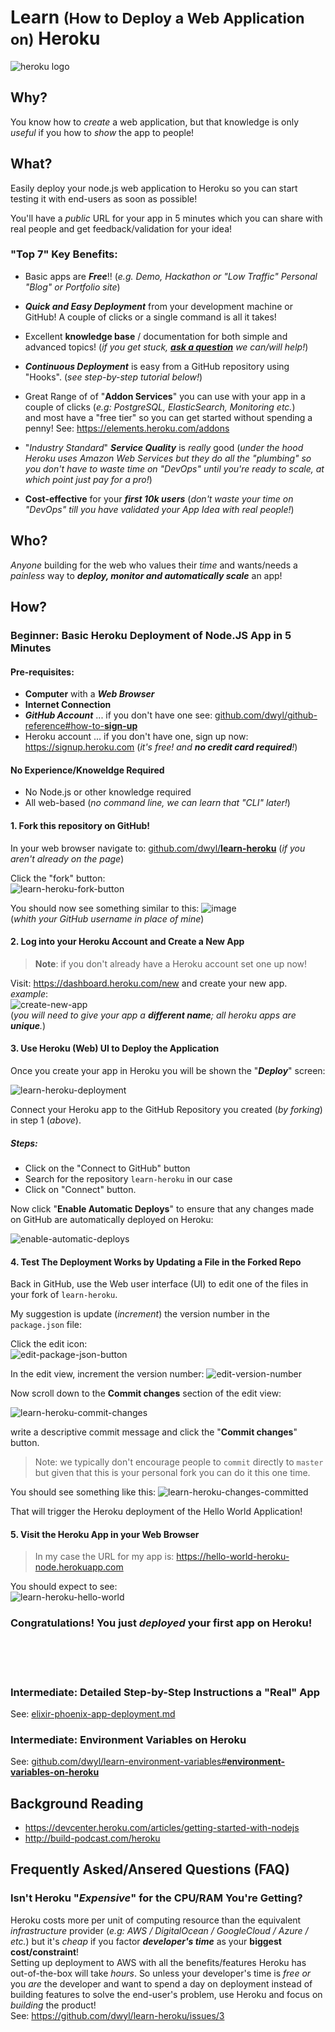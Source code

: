 # Learn <small>(How to Deploy a Web Application on)</small> Heroku

![heroku logo](https://cdn.worldvectorlogo.com/logos/heroku-1.svg)

## Why?

You know how to _create_ a web application,
but that knowledge is only _useful_
if you how to _show_ the app to people!

## What?

Easily deploy your node.js web application to Heroku
so you can start testing it with end-users as soon as possible!

You'll have a _public_ URL for your app in 5 minutes which you can share
with real people and get feedback/validation for your idea!

### "Top 7" Key Benefits:

+ Basic apps are ***Free***!! (_e.g. Demo, Hackathon or "Low Traffic"
Personal "Blog" or Portfolio site_)

+ _***Quick and Easy Deployment***_ from your development machine or GitHub!
A couple of clicks or a single command is all it takes!

+ Excellent **knowledge base** / documentation for
both simple and advanced topics!
(_if you get stuck,
  [**ask a question**](https://github.com/dwyl/learn-heroku/issues)
  we can/will help!_)

+ ***Continuous Deployment*** is easy from a GitHub repository using "Hooks".
(_see step-by-step tutorial below!_)

+ Great Range of of "**Addon Services**" you can use with your app
in a couple of clicks (_e.g: PostgreSQL, ElasticSearch, Monitoring etc._) <br />
and most have a "free tier"
so you can get started without spending a penny!
See: https://elements.heroku.com/addons

+ "_Industry Standard_" ***Service Quality*** is _really_ good
(_under the hood Heroku uses Amazon Web Services
  but they do all the "plumbing" so you don't have to waste time on "DevOps"
  until you're ready to scale, at which point just pay for a pro!_)

+ **Cost-effective** for your ***first 10k users***
(_don't waste your time on "DevOps" till you have validated your App Idea
with real people!_)


## Who?

_Anyone_ building for the web who values their _time_ and wants/needs
a _painless_ way to ***deploy, monitor and automatically scale***
an app!


## How?

### Beginner: Basic Heroku Deployment of Node.JS App in 5 Minutes

#### Pre-requisites:
+ **Computer** with a ***Web Browser***
+ **Internet Connection**
+ ***GitHub Account*** ... if you don't have one see:
[github.com/dwyl/github-reference#how-to-**sign-up**](https://github.com/dwyl/github-reference#how-to-sign-up)
+ Heroku account ... if you don't have one, sign up now: https://signup.heroku.com (_it's free! and **no credit card required**!_)

#### No Experience/Knoweldge Required
+ No Node.js or other knowledge required
+ All web-based (_no command line, we can learn that "CLI" later!_)

#### 1. Fork this repository on GitHub!

In your web browser navigate to:
[github.com/dwyl/**learn-heroku**](https://github.com/dwyl/learn-heroku)
(_if you aren't already on the page_)

Click the "fork" button: <br />
![learn-heroku-fork-button](https://cloud.githubusercontent.com/assets/194400/23248016/267e77b2-f995-11e6-9748-0ef7dc69c22a.png)

You should now see something similar to this:
![image](https://cloud.githubusercontent.com/assets/194400/23248074/6e0b7404-f995-11e6-9261-7b8a21f44ab5.png)
<br />(_whith your GitHub username in place of mine_)


#### 2. Log into your Heroku Account and Create a New App

> **Note**: if you don't already have a Heroku account set one up now!

Visit: https://dashboard.heroku.com/new and create your new app. <br />
_example_: <br />
![create-new-app](https://cloud.githubusercontent.com/assets/194400/23212611/6881bd72-f8ff-11e6-8c00-6ddf4c97c3ef.png) <br />
(_you will need to give your app a **different name**;
  all heroku apps are **unique**._)


#### 3. Use Heroku (Web) UI to Deploy the Application

Once you create your app in Heroku you will be shown the "***Deploy***" screen:

![learn-heroku-deployment](https://cloud.githubusercontent.com/assets/194400/23248304/97afbf26-f996-11e6-9858-a7c5aea594ef.png)

Connect your Heroku app to the GitHub Repository you created (_by forking_)
in step 1 (_above_).

##### Steps:

+ Click on the "Connect to GitHub" button
+ Search for the repository `learn-heroku` in our case
+ Click on "Connect" button.

Now click "**Enable Automatic Deploys**" to ensure that
any changes made on GitHub are automatically deployed on Heroku:

![enable-automatic-deploys](https://cloud.githubusercontent.com/assets/194400/23248376/fcb091ac-f996-11e6-8b84-8433d6915d4d.png)

#### 4. Test The Deployment Works by Updating a File in the Forked Repo

Back in GitHub, use the Web user interface (UI) to edit one of the files
in your fork of `learn-heroku`.

My suggestion is update (_increment_) the version number
in the `package.json` file:

Click the edit icon: <br />
![edit-package-json-button](https://cloud.githubusercontent.com/assets/194400/23248743/e4e94cd8-f998-11e6-98ba-eb6d78ec634f.png)

In the edit view, increment the version number:
![edit-version-number](https://cloud.githubusercontent.com/assets/194400/23248804/3f63f76c-f999-11e6-92bc-02ea7c2863ad.png)

Now scroll down to the **Commit changes** section of the edit view:

![learn-heroku-commit-changes](https://cloud.githubusercontent.com/assets/194400/23248896/9afcfdee-f999-11e6-96ad-9a53aa0d8e2d.png)

write a descriptive commit message and click the "**Commit changes**" button.

> Note: we typically don't encourage people to `commit` directly to `master`
but given that this is your personal fork you can do it this one time.

You should see something like this:
![learn-heroku-changes-committed](https://cloud.githubusercontent.com/assets/194400/23248968/e9788bd2-f999-11e6-9c14-205c9ad00ee7.png)

That will trigger the Heroku deployment of the Hello World Application!

#### 5. Visit the Heroku App in your Web Browser

> In my case the URL for my app is: https://hello-world-heroku-node.herokuapp.com

You should expect to see: <br />
![learn-heroku-hello-world](https://cloud.githubusercontent.com/assets/194400/23319783/edd7954c-facf-11e6-9059-0862a69e1fd3.png)

### Congratulations! You just _deployed_ your first app on Heroku!


<br /><br /><br />

### Intermediate: Detailed Step-by-Step Instructions a "Real" App

See: [elixir-phoenix-app-deployment.md](https://github.com/dwyl/learn-heroku/blob/master/elixir-phoenix-app-deployment.md)

### Intermediate: Environment Variables on Heroku

See: [github.com/dwyl/learn-environment-variables#**environment-variables-on-heroku**](https://github.com/dwyl/learn-environment-variables#environment-variables-on-heroku)

<!--
### Advanced: Continuous Integration

A Version of your App for Each Pull Request!

> First ensure that you _understand_ what Continuous Integration is...
see: https://github.com/dwyl/learn-travis

### Advanced: Docker Containers

> as suggested by @gabrielperales in
https://github.com/dwyl/learn-heroku/issues/2

-->

## Background Reading

- https://devcenter.heroku.com/articles/getting-started-with-nodejs
- http://build-podcast.com/heroku

## Frequently Asked/Ansered Questions (FAQ)

### Isn't Heroku "_Expensive_" for the CPU/RAM You're Getting?

Heroku costs more per unit of computing resource than the equivalent
_infrastructure_ provider
(_e.g: AWS / DigitalOcean / GoogleCloud / Azure / etc._)
but it's _cheap_ if you factor ***developer's time***
as your **biggest cost/constraint**! <br />
Setting up deployment to AWS with all the benefits/features Heroku has
out-of-the-box will take _hours_. So unless your developer's time is _free_
_or_ you _are_ the developer and want to spend a day on deployment
instead of building features to solve the end-user's problem,
use Heroku and focus on _building_ the product! <br />
See: https://github.com/dwyl/learn-heroku/issues/3
